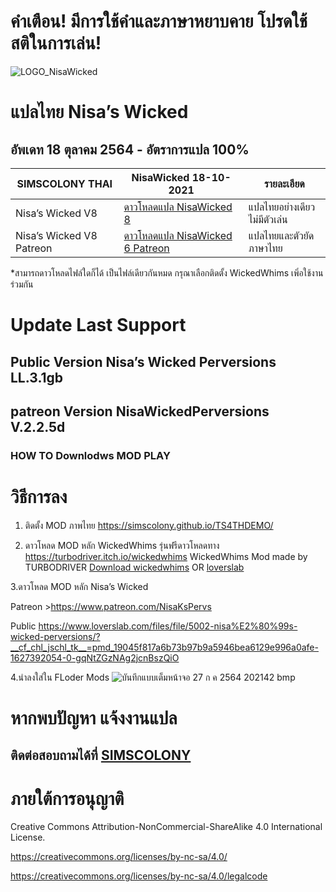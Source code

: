 
# คำเตือน! มีการใช้คำและภาษาหยาบคาย โปรดใช้สติในการเล่น! 
![LOGO_NisaWicked](https://user-images.githubusercontent.com/13219372/127160345-5d459706-60a2-4d54-af88-2f1d6d224750.jpg)
# แปลไทย Nisa’s Wicked 
## อัพเดท 18 ตุลาคม 2564 - อัตราการแปล 100%

| SIMSCOLONY THAI| NisaWicked 18-10-2021|รายละเอียด|
| ------------- | ------------- |------------- |
| Nisa’s Wicked V8| [ดาวโหลดแปล NisaWicked 8](https://github.com/simscolony/NisaWickedPerversions-_Traditional_THAI/raw/main/%5BSIMSCOLONY%5DNisaWickedPerversionsv_TH_V8_%5B18-10-2021%5D.package) |แปลไทยอย่างเดียวไม่มีตัวเล่น|
| Nisa’s Wicked V8 Patreon| [ดาวโหลดแปล NisaWicked 6 Patreon](https://www.patreon.com/posts/57535655) |แปลไทยและตัวยัดภาษาไทย|


*สามารถดาวโหลดไฟล์ใดก็ได้ เป็นไฟล์เดียวกันหมด
กรุณาเลือกติดตั้ง WickedWhims เพิ่อใช้งานร่วมกัน

# Update Last Support 
## Public Version Nisa’s Wicked Perversions LL.3.1gb
##  patreon Version NisaWickedPerversions  V.2.2.5d

### HOW TO Downlodws MOD PLAY 

# วิธีการลง
1. ติดตั้ง MOD ภาพไทย
https://simscolony.github.io/TS4THDEMO/

2. ดาวโหลด MOD หลัก WickedWhims  รุ่นฟรีดาวโหลดทาง
https://turbodriver.itch.io/wickedwhims
WickedWhims Mod made by TURBODRIVER   [Download wickedwhims](https://wickedwhimsmod.com/download/) OR
[loverslab](https://www.loverslab.com/files/file/5755-sims-4-thai-translation-for-wickedwhims-435140c-16-april-2019/)

3.ดาวโหลด MOD หลัก Nisa’s Wicked 

Patreon >https://www.patreon.com/NisaKsPervs 

Public https://www.loverslab.com/files/file/5002-nisa%E2%80%99s-wicked-perversions/?__cf_chl_jschl_tk__=pmd_19045f817a6b73b97b9a5946bea6129e996a0afe-1627392054-0-gqNtZGzNAg2jcnBszQiO

4.นำลงใส่ใน FLoder Mods
![บันทึกแบบเต็มหน้าจอ 27 ก ค  2564 202142 bmp](https://user-images.githubusercontent.com/13219372/127160921-8d2da4d9-af46-437a-97a5-816cc1d9ca05.jpg)



# หากพบปัญหา แจ้งงานแปล
## ติดต่อสอบถามได้ที่ [SIMSCOLONY](https://www.facebook.com/SimsColony/)

# ภายใต้การอนุญาติ 

Creative Commons Attribution-NonCommercial-ShareAlike 4.0 International License.

https://creativecommons.org/licenses/by-nc-sa/4.0/

https://creativecommons.org/licenses/by-nc-sa/4.0/legalcode

